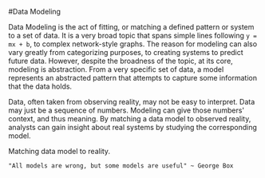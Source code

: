 #Data Modeling


Data Modeling is the act of fitting, or matching a defined pattern or system to a set of data. It is a very broad topic 
that spans simple lines following `y = mx + b`, to complex network-style graphs. The reason for modeling can also vary
greatly from categorizing purposes, to creating systems to predict future data. However, despite the broadness of 
the topic, at its core, modeling is abstraction. From a very specific set of data, a model represents an
abstracted pattern that attempts to capture some information that the data holds.

Data, often taken from observing reality, may not be easy to interpret. Data may just be a sequence of numbers.
Modeling can give those numbers' context, and thus meaning. By matching a data model to observed reality, 
analysts can gain insight about real systems by studying the corresponding model. 


Matching data model to reality.

`"All models are wrong, but some models are useful" ~ George Box`
